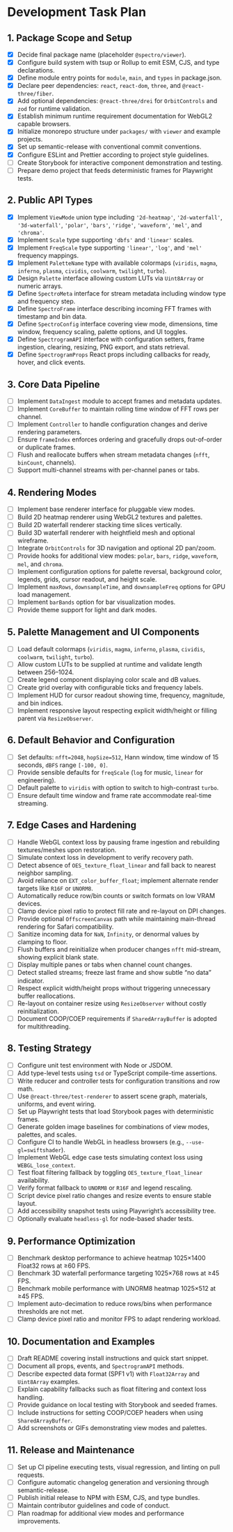 # Development Task Plan

## 1. Package Scope and Setup

- [x] Decide final package name (placeholder `@spectro/viewer`).
- [x] Configure build system with tsup or Rollup to emit ESM, CJS, and type declarations.
- [x] Define module entry points for `module`, `main`, and `types` in package.json.
- [x] Declare peer dependencies: `react`, `react-dom`, `three`, and `@react-three/fiber`.
- [x] Add optional dependencies: `@react-three/drei` for `OrbitControls` and `zod` for runtime validation.
- [x] Establish minimum runtime requirement documentation for WebGL2 capable browsers.
- [x] Initialize monorepo structure under `packages/` with `viewer` and example projects.
- [x] Set up semantic-release with conventional commit conventions.
- [x] Configure ESLint and Prettier according to project style guidelines.
- [ ] Create Storybook for interactive component demonstration and testing.
- [ ] Prepare demo project that feeds deterministic frames for Playwright tests.

## 2. Public API Types

- [x] Implement `ViewMode` union type including `'2d-heatmap'`, `'2d-waterfall'`, `'3d-waterfall'`, `'polar'`, `'bars'`, `'ridge'`, `'waveform'`, `'mel'`, and `'chroma'`.
- [x] Implement `Scale` type supporting `'dbfs'` and `'linear'` scales.
- [x] Implement `FreqScale` type supporting `'linear'`, `'log'`, and `'mel'` frequency mappings.
- [x] Implement `PaletteName` type with available colormaps (`viridis`, `magma`, `inferno`, `plasma`, `cividis`, `coolwarm`, `twilight`, `turbo`).
- [x] Design `Palette` interface allowing custom LUTs via `Uint8Array` or numeric arrays.
- [x] Define `SpectroMeta` interface for stream metadata including window type and frequency step.
- [x] Define `SpectroFrame` interface describing incoming FFT frames with timestamp and bin data.
- [x] Define `SpectroConfig` interface covering view mode, dimensions, time window, frequency scaling, palette options, and UI toggles.
- [x] Define `SpectrogramAPI` interface with configuration setters, frame ingestion, clearing, resizing, PNG export, and stats retrieval.
- [x] Define `SpectrogramProps` React props including callbacks for ready, hover, and click events.

## 3. Core Data Pipeline

- [ ] Implement `DataIngest` module to accept frames and metadata updates.
- [ ] Implement `CoreBuffer` to maintain rolling time window of FFT rows per channel.
- [ ] Implement `Controller` to handle configuration changes and derive rendering parameters.
- [ ] Ensure `frameIndex` enforces ordering and gracefully drops out-of-order or duplicate frames.
- [ ] Flush and reallocate buffers when stream metadata changes (`nfft`, `binCount`, channels).
- [ ] Support multi-channel streams with per-channel panes or tabs.

## 4. Rendering Modes

- [ ] Implement base renderer interface for pluggable view modes.
- [ ] Build 2D heatmap renderer using WebGL2 textures and palettes.
- [ ] Build 2D waterfall renderer stacking time slices vertically.
- [ ] Build 3D waterfall renderer with heightfield mesh and optional wireframe.
- [ ] Integrate `OrbitControls` for 3D navigation and optional 2D pan/zoom.
- [ ] Provide hooks for additional view modes: `polar`, `bars`, `ridge`, `waveform`, `mel`, and `chroma`.
- [ ] Implement configuration options for palette reversal, background color, legends, grids, cursor readout, and height scale.
- [ ] Implement `maxRows`, `downsampleTime`, and `downsampleFreq` options for GPU load management.
- [ ] Implement `barBands` option for bar visualization modes.
- [ ] Provide theme support for light and dark modes.

## 5. Palette Management and UI Components

- [ ] Load default colormaps (`viridis`, `magma`, `inferno`, `plasma`, `cividis`, `coolwarm`, `twilight`, `turbo`).
- [ ] Allow custom LUTs to be supplied at runtime and validate length between 256–1024.
- [ ] Create legend component displaying color scale and dB values.
- [ ] Create grid overlay with configurable ticks and frequency labels.
- [ ] Implement HUD for cursor readout showing time, frequency, magnitude, and bin indices.
- [ ] Implement responsive layout respecting explicit width/height or filling parent via `ResizeObserver`.

## 6. Default Behavior and Configuration

- [ ] Set defaults: `nfft=2048`, `hopSize=512`, Hann window, time window of 15 seconds, `dBFS` range `[-100, 0]`.
- [ ] Provide sensible defaults for `freqScale` (`log` for music, `linear` for engineering).
- [ ] Default palette to `viridis` with option to switch to high-contrast `turbo`.
- [ ] Ensure default time window and frame rate accommodate real-time streaming.

## 7. Edge Cases and Hardening

- [ ] Handle WebGL context loss by pausing frame ingestion and rebuilding textures/meshes upon restoration.
- [ ] Simulate context loss in development to verify recovery path.
- [ ] Detect absence of `OES_texture_float_linear` and fall back to nearest neighbor sampling.
- [ ] Avoid reliance on `EXT_color_buffer_float`; implement alternate render targets like `R16F` or `UNORM8`.
- [ ] Automatically reduce row/bin counts or switch formats on low VRAM devices.
- [ ] Clamp device pixel ratio to protect fill rate and re-layout on DPI changes.
- [ ] Provide optional `OffscreenCanvas` path while maintaining main-thread rendering for Safari compatibility.
- [ ] Sanitize incoming data for `NaN`, `Infinity`, or denormal values by clamping to floor.
- [ ] Flush buffers and reinitialize when producer changes `nfft` mid-stream, showing explicit blank state.
- [ ] Display multiple panes or tabs when channel count changes.
- [ ] Detect stalled streams; freeze last frame and show subtle “no data” indicator.
- [ ] Respect explicit width/height props without triggering unnecessary buffer reallocations.
- [ ] Re-layout on container resize using `ResizeObserver` without costly reinitialization.
- [ ] Document COOP/COEP requirements if `SharedArrayBuffer` is adopted for multithreading.

## 8. Testing Strategy

- [ ] Configure unit test environment with Node or JSDOM.
- [ ] Add type-level tests using `tsd` or TypeScript compile-time assertions.
- [ ] Write reducer and controller tests for configuration transitions and row math.
- [ ] Use `@react-three/test-renderer` to assert scene graph, materials, uniforms, and event wiring.
- [ ] Set up Playwright tests that load Storybook pages with deterministic frames.
- [ ] Generate golden image baselines for combinations of view modes, palettes, and scales.
- [ ] Configure CI to handle WebGL in headless browsers (e.g., `--use-gl=swiftshader`).
- [ ] Implement WebGL edge case tests simulating context loss using `WEBGL_lose_context`.
- [ ] Test float filtering fallback by toggling `OES_texture_float_linear` availability.
- [ ] Verify format fallback to `UNORM8` or `R16F` and legend rescaling.
- [ ] Script device pixel ratio changes and resize events to ensure stable layout.
- [ ] Add accessibility snapshot tests using Playwright’s accessibility tree.
- [ ] Optionally evaluate `headless-gl` for node-based shader tests.

## 9. Performance Optimization

- [ ] Benchmark desktop performance to achieve heatmap 1025×1400 Float32 rows at ≥60 FPS.
- [ ] Benchmark 3D waterfall performance targeting 1025×768 rows at ≥45 FPS.
- [ ] Benchmark mobile performance with UNORM8 heatmap 1025×512 at ≥45 FPS.
- [ ] Implement auto-decimation to reduce rows/bins when performance thresholds are not met.
- [ ] Clamp device pixel ratio and monitor FPS to adapt rendering workload.

## 10. Documentation and Examples

- [ ] Draft README covering install instructions and quick start snippet.
- [ ] Document all props, events, and `SpectrogramAPI` methods.
- [ ] Describe expected data format (SPF1 v1) with `Float32Array` and `Uint8Array` examples.
- [ ] Explain capability fallbacks such as float filtering and context loss handling.
- [ ] Provide guidance on local testing with Storybook and seeded frames.
- [ ] Include instructions for setting COOP/COEP headers when using `SharedArrayBuffer`.
- [ ] Add screenshots or GIFs demonstrating view modes and palettes.

## 11. Release and Maintenance

- [ ] Set up CI pipeline executing tests, visual regression, and linting on pull requests.
- [ ] Configure automatic changelog generation and versioning through semantic-release.
- [ ] Publish initial release to NPM with ESM, CJS, and type bundles.
- [ ] Maintain contributor guidelines and code of conduct.
- [ ] Plan roadmap for additional view modes and performance improvements.
